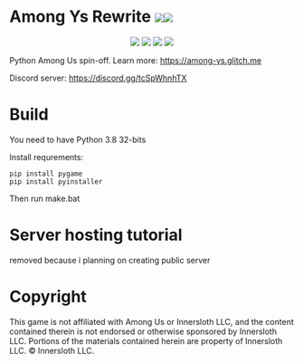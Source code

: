 # Among Ys Rewrite <a href="https://www.codefactor.io/repository/github/milena-kos/among-ys-rewrite"><img src = "https://www.codefactor.io/repository/github/milena-kos/among-ys-rewrite/badge"></a><a href="https://discord.gg/EuDqUCkDf6"><img src = "https://img.shields.io/discord/776546039804330005.svg?label=&logo=discord&logoColor=ffffff&color=7389D8&labelColor=6A7EC2"></a>

<p align="center">
<img src = "https://forthebadge.com/images/badges/made-with-python.svg">
<img src = "https://forthebadge.com/images/badges/60-percent-of-the-time-works-every-time.svg">
<img src = "https://forthebadge.com/images/badges/built-with-love.svg">
<img src = "https://forthebadge.com/images/badges/it-works-why.svg">
</p>

Python Among Us spin-off.
Learn more:
https://among-ys.glitch.me

Discord server:
https://discord.gg/tcSpWhnhTX

# Build

You need to have Python 3.8 32-bits

Install requrements:

```
pip install pygame
pip install pyinstaller
```

Then run make.bat

# Server hosting tutorial

removed because i planning on creating public server

# Copyright
This game is not affiliated with Among Us or Innersloth LLC, and the content contained therein is not endorsed or otherwise sponsored by Innersloth LLC. Portions of the materials contained herein are property of Innersloth LLC. © Innersloth LLC.
